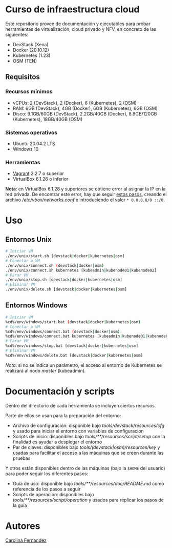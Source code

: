 # Curso de infraestructura cloud

Este repositorio provee de documentación y ejecutables para probar herramientas de virtualización, cloud privado y NFV, en concreto de las siguientes:

- DevStack (Xena)
- Docker (20.10.12)
- Kubernetes (1.23)
- OSM (TEN)

## Requisitos

### Recursos mínimos

- vCPUs: 2 (DevStack), 2 (Docker), 6 (Kubernetes), 2 (OSM)
- RAM: 6GB (DevStack), 4GB (Docker), 6GB (Kubernetes), 6GB (OSM)
- Disco: 9.1GB/60GB (DevStack), 2.2GB/40GB (Docker), 8.8GB/120GB (Kubernetes), 18GB/40GB (OSM)

### Sistemas operativos

- Ubuntu 20.04.2 LTS
- Windows 10

### Herramientas

- [Vagrant](https://www.vagrantup.com/docs/installation) 2.2.7 o superior
- VirtualBox 6.1.26 o inferior

**Nota**: en VirtualBox 6.1.28 y superiores se obtiene error al asignar la IP en la red privada. De encontrar este error, hay que seguir [estos pasos](https://superuser.com/questions/1691783/cannot-create-a-private-network-from-vagrant-in-virtualbox-after-updating-it), creando el archivo */etc/vbox/networks.conf* e introduciendo el valor `* 0.0.0.0/0 ::/0`.

# Uso

## Entornos Unix

```bash
# Iniciar VM
./env/unix/start.sh [devstack|docker|kubernetes|osm]
# Conectar a VM
./env/unix/connect.sh (devstack|docker|osm)
./env/unix/connect.sh kubernetes [kubeadmin|kubenode01|kubenode02]
# Parar VM
./env/unix/stop.sh [devstack|docker|kubernetes|osm]
# Eliminar VM
./env/unix/delete.sh [devstack|docker|kubernetes|osm]
```

## Entornos Windows

```bash
# Iniciar VM
%cd%/env/windows/start.bat (devstack|docker|kubernetes|osm)
# Conectar a VM
%cd%/env/windows/connect.bat (devstack|docker|osm)
%cd%/env/windows/connect.bat kubernetes [kubeadmin|kubenode01|kubenode02]
# Parar VM
%cd%/env/windows/stop.bat [devstack|docker|kubernetes|osm]
# Eliminar VM
%cd%/env/windows/delete.bat [devstack|docker|kubernetes|osm]
```

*Nota*: si no se indica un parámetro, el acceso al entorno de Kubernetes se realizará al nodo *master* (kubeadmin).

# Documentación y scripts

Dentro del directorio de cada herramienta se incluyen ciertos recursos.

Parte de ellos se usan para la preparación del entorno:

- Archivo de configuración: disponible bajo *tools/devstack/resources/cfg* y usado para iniciar el entorno con variables de configuración
- Scripts de inicio: disponibles bajo *tools/\*\*/resources/script/setup* con la finalidad es ayudar a desplegar el entorno
- Par de claves: disponibles bajo  *tools/(devstack|osm)/resources/key* y usadas para facilitar el acceso a las máquinas que se creen durante las pruebas

Y otros están disponibles dentro de las máquinas (bajo la `$HOME` del usuario) para poder seguir los diferentes pasos:

- Guía de uso: disponible bajo *tools/\*\*/resources/doc/README.md* como referencia de los pasos a seguir
- Scripts de operación: disponibles bajo *tools/\*\*/resources/script/operation* y usados para replicar los pasos de la guía

# Autores

[Carolina Fernandez](https://github.com/CarolinaFernandez)
